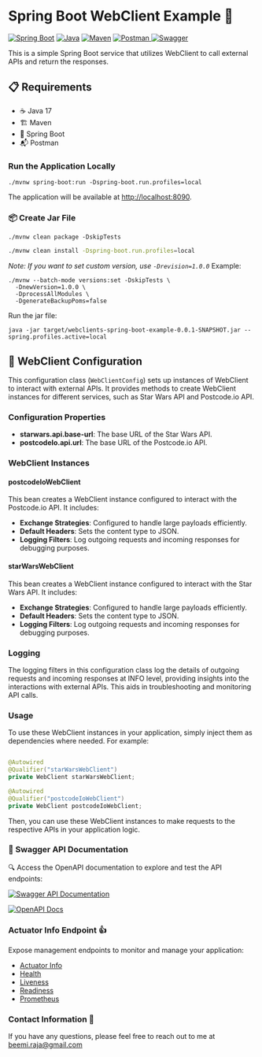# Spring Boot WebClient Example 🚀

[![Spring Boot](https://img.shields.io/badge/Spring%20Boot-2.5.5-6DB33F?style=for-the-badge&logo=spring)](https://spring.io/projects/spring-boot)
[![Java](https://img.shields.io/badge/Java-17-ED8B00?style=for-the-badge&logo=java)](https://www.oracle.com/java/technologies/javase-jdk17-downloads.html)
[![Maven](https://img.shields.io/badge/Maven-3.8.2-C71A36?style=for-the-badge&logo=apache-maven)](https://maven.apache.org/download.cgi)
[![Postman](https://img.shields.io/badge/Postman-7.36.5-FF6C) ](https://www.postman.com/downloads/)
[![Swagger](https://img.shields.io/badge/Swagger-3.0-85EA2D?style=for-the-badge&logo=swagger)](https://swagger.io/)

This is a simple Spring Boot service that utilizes WebClient to call external APIs and return the responses.

## 📋 Requirements

- ☕ Java 17
- 🏗️ Maven
- 🐘 Spring Boot
- 📬 Postman

### Run the Application Locally

```shell
./mvnw spring-boot:run -Dspring-boot.run.profiles=local
```

The application will be available at [http://localhost:8090](http://localhost:8090).

### 📦 Create Jar File

```shell
./mvnw clean package -DskipTests
```

```Bash
./mvnw clean install -Dspring-boot.run.profiles=local
```

_Note: If you want to set custom version, use `-Drevision=1.0.0`_
Example:

```shell
./mvnw --batch-mode versions:set -DskipTests \
  -DnewVersion=1.0.0 \
  -DprocessAllModules \
  -DgenerateBackupPoms=false
```

Run the jar file:

```shell
java -jar target/webclients-spring-boot-example-0.0.1-SNAPSHOT.jar --spring.profiles.active=local
```

## :book: WebClient Configuration

This configuration class (`WebClientConfig`) sets up instances of WebClient to interact with external APIs. It provides
methods to create WebClient instances for different services, such as Star Wars API and Postcode.io API.

### Configuration Properties

- **starwars.api.base-url**: The base URL of the Star Wars API.
- **postcodeIo.api.url**: The base URL of the Postcode.io API.

### WebClient Instances

#### postcodeIoWebClient

This bean creates a WebClient instance configured to interact with the Postcode.io API. It includes:

- **Exchange Strategies**: Configured to handle large payloads efficiently.
- **Default Headers**: Sets the content type to JSON.
- **Logging Filters**: Log outgoing requests and incoming responses for debugging purposes.

#### starWarsWebClient

This bean creates a WebClient instance configured to interact with the Star Wars API. It includes:

- **Exchange Strategies**: Configured to handle large payloads efficiently.
- **Default Headers**: Sets the content type to JSON.
- **Logging Filters**: Log outgoing requests and incoming responses for debugging purposes.

### Logging

The logging filters in this configuration class log the details of outgoing requests and incoming responses at INFO
level, providing insights into the interactions with external APIs. This aids in troubleshooting and monitoring API
calls.

### Usage

To use these WebClient instances in your application, simply inject them as dependencies where needed. For example:

```java

@Autowired
@Qualifier("starWarsWebClient")
private WebClient starWarsWebClient;

@Autowired
@Qualifier("postcodeIoWebClient")
private WebClient postcodeIoWebClient;
```

Then, you can use these WebClient instances to make requests to the respective APIs in your application logic.

### 📖 Swagger API Documentation

🔍 Access the OpenAPI documentation to explore and test the API endpoints:

[![Swagger API Documentation](https://img.shields.io/badge/Swagger-UI-85EA2D?style=for-the-badge&logo=swagger)](http://localhost:8090/swagger-ui.html)

[![OpenAPI Docs](https://img.shields.io/badge/OpenAPI-Docs-85EA2D?style=for-the-badge&logo=swagger)](http://localhost:8090/v3/api-docs) 

### Actuator Info Endpoint :thumbsup:

Expose management endpoints to monitor and manage your application:

- [Actuator Info](http://localhost:8090/mgmt/actuator)
- [Health](http://localhost:8090/mgmt/actuator/health)
- [Liveness](http://localhost:8090/mgmt/actuator/health/liveness)
- [Readiness](http://localhost:8090/mgmt/actuator/health/readiness)
- [Prometheus](http://localhost:8090/mgmt/actuator/prometheus)

###  Contact Information 📧

If you have any questions, please feel free to reach out to me at [beemi.raja@gmail.com](beemi.raja@gmail.com)
